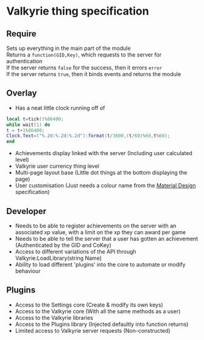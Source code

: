 Valkyrie thing specification
============================
Require
-------
Sets up everything in the main part of the module  
Returns a `function(GID,Key)`, which requests to the server for authentication  
If the server returns `false` for the success, then it errors `error`  
If the server returns `true`, then it binds events and returns the module  

Overlay
-------
* Has a neat little clock running off of 
```lua
local t=tick()%86400;
while wait(1) do
t = t+1%86400;
Clock.Text=("%.2d:%.2d:%.2d"):format(t/3600,(t/60)%60,t%60);
end
```
* Achievements display linked with the server (Including user calculated level)
* Valkyrie user currency thing level
* Multi-page layout base (Little dot things at the bottom displaying the page)
* User customisation (Just needs a colour name from the [Material Design] specification)

Developer
---------
* Needs to be able to register achievements on the server with an associated xp value, with a limit on the xp they can award per game
* Needs to be able to tell the server that a user has gotten an achievement (Authenticated by the GID and CoKey)
* Access to different variations of the API through Valkyrie:LoadLibrary(string Name)
* Ability to load different 'plugins' into the core to automate or modify behaviour

Plugins
-------
* Access to the Settings core (Create & modify its own keys)
* Access to the Valkyrie core (With all the same methods as a user)
* Access to the Valkyrie libraries
* Access to the Plugins library (Injected defaultly into function returns)
* Limited access to Valkyrie server requests (Non-constructed)



[Material Design]: http://www.google.co.uk/design/spec/style/color.html#color-color-palette